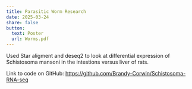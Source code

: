 ```yaml
---
title: Parasitic Worm Research
date: 2025-03-24
share: false
button:
  text: Poster
  url: Worms.pdf
---
```


Used Star aligment and deseq2 to look at differential expression of Schistosoma mansoni in the intestions versus liver of rats.

Link to code on GitHub: https://github.com/Brandy-Corwin/Schistosoma-RNA-seq 
